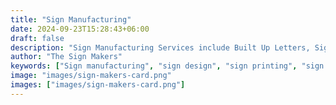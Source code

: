 ```yaml
---
title: "Sign Manufacturing"
date: 2024-09-23T15:28:43+06:00
draft: false
description: "Sign Manufacturing Services include Built Up Letters, Sign Materials, Sign Finishes, Sign Trays, Sign Blanks, Sign Extras and Fixings"
author: "The Sign Makers"
keywords: ["Sign manufacturing", "sign design", "sign printing", "sign consultancy", "Sign maintenance", "Sign repair"]
image: "images/sign-makers-card.png"
images: ["images/sign-makers-card.png"]
---
```

